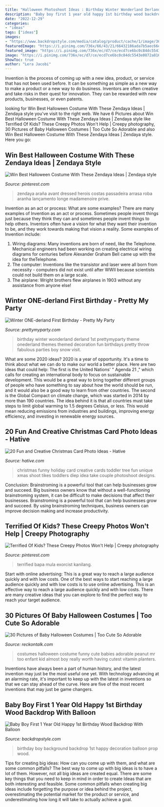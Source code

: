 ```yaml
---
title: "Halloween Photoshoot Ideas : Birthday Winter Wonderland Derland 1st Prettymyparty Theme Onederland Themes Themed Decoration Fun Birthdays Pretty Throw Fabulous Parties Boy Snow Visit"
description: "Baby boy first 1 year old happy 1st birthday wood backdrop with balloon"
date: "2022-12-29"
categories:
- "ideas"
tags: ["ideas"]
images:
- "https://www.backdropstyle.com/media/catalog/product/cache/1/image/363x/040ec09b1e35df139433887a97daa66f/k/-/k-12993.jpg"
featuredImage: "https://i.pinimg.com/736x/66/43/21/66432186ada7b5aec66e1e4311a0a6a8.jpg"
featured_image: "https://i.pinimg.com/736x/ec/d7/ce/ecd7ce6bc0c84dc5543e0872a8162af0--creepy-photos-creepy-things.jpg"
image: "https://i.pinimg.com/736x/ec/d7/ce/ecd7ce6bc0c84dc5543e0872a8162af0--creepy-photos-creepy-things.jpg"
ShowToc: true
author: "Lera Jacobi"
---
```



Invention is the process of coming up with a new idea, product, or service that has not been used before. It can be something as simple as a new way to make a product or a new way to do business. Inventors are often creative and take risks in their quest for innovation. They can be rewarded with new products, businesses, or even patents.

	

		
looking for Win Best Halloween Costume With These Zendaya Ideas | Zendaya style you've visit to the right web. We have 6 Pictures about Win Best Halloween Costume With These Zendaya Ideas | Zendaya style like Terrified Of Kids? These Creepy Photos Won&#039;t Help | Creepy photography, 30 Pictures of Baby Halloween Costumes | Too Cute So Adorable and also Win Best Halloween Costume With These Zendaya Ideas | Zendaya style. Here you go:
		
    
## Win Best Halloween Costume With These Zendaya Ideas | Zendaya Style

<img loading=lazy src="https://i.pinimg.com/736x/66/43/21/66432186ada7b5aec66e1e4311a0a6a8.jpg" onerror="this.onerror=null;this.src='https://tse3.mm.bing.net/th?id=OIP.VuW4tUuVWYObxoE1OJYjMAHaK5&amp;pid=15.1';" alt="Win Best Halloween Costume With These Zendaya Ideas | Zendaya style">

_Source: pinterest.com_

>zendaya araña avant dressed herois costas passadeira arrasa roba aranha lançamento longe madamenoire prive. 

	

Invention as an act or process: What are some examples?
There are many examples of Invention as an act or process. Sometimes people invent things just because they think they can and sometimes people invent things to help others. Inventors often have a vision for what they want their invention to be, and they work towards making that vision a reality. Some examples of Invention include: 
1) Wiring diagrams: Many inventions are born of need, like the Telephone. Mechanical engineers had been working on creating electrical wiring diagrams for centuries before Alexander Graham Bell came up with the idea for theTelephone.
2) The computer: Inventions like the transistor and laser were all born from necessity - computers did not exist until after WWII because scientists could not build them on a large scale.
3) The airplane: Wright brothers flew airplanes in 1903 without any assistance from anyone else!

    
## Winter ONE-derland First Birthday - Pretty My Party

<img loading=lazy src="http://www.prettymyparty.com/wp-content/uploads/2015/03/winter-wonderland-first-birthday-ideas.jpg" onerror="this.onerror=null;this.src='https://tse2.mm.bing.net/th?id=OIP.z6JmYT2V2Q1asUK5dO_AowHaKl&amp;pid=15.1';" alt="Winter ONE-derland First Birthday - Pretty My Party">

_Source: prettymyparty.com_

>birthday winter wonderland derland 1st prettymyparty theme onederland themes themed decoration fun birthdays pretty throw fabulous parties boy snow visit. 

	

What are some 2020 ideas?
2020 is a year of opportunity. It's a time to think about what we can do to make our world a better place. Here are two ideas that could help: 
The first is the United Nations' " Agenda 21 ," which calls for creating an international body to focus on sustainable development. This would be a great way to bring together different groups of people who have something to say about how the world should be run, and it would also be a good way to learn from other countries. 
The second is the Global Compact on climate change, which was started in 2014 by more than 190 countries. The idea behind it is that all countries must take steps to limit global warming to 1.5 degrees Celsius, or less. This would mean reducing emissions from industries and buildings, improving energy efficiency, and investing in renewable energy sources.

    
## 20 Fun And Creative Christmas Card Photo Ideas - Hative

<img loading=lazy src="https://hative.com/wp-content/uploads/2014/11/christmas-card-photo-ideas/19-christmas-card-photo-ideas.jpg" onerror="this.onerror=null;this.src='https://tse1.mm.bing.net/th?id=OIP.oRaY5QY4AGzTNCpJzST8AQHaKD&amp;pid=15.1';" alt="20 Fun and Creative Christmas Card Photo Ideas - Hative">

_Source: hative.com_

>christmas funny holiday card creative cards toddler tree fun unique xmas shoot tikes toddlers diep idea take couple photoshoot designs. 

	

Conclusion: Brainstroming is a powerful tool that can help businesses grow and succeed.
Big business owners know that without a well-functioning brainstroming system, it can be difficult to make decisions that affect their businesses. Brainstroming is a powerful tool that can help businesses grow and succeed. By using brainstroming techniques, business owners can improve decision making and increase productivity.

    
## Terrified Of Kids? These Creepy Photos Won&#039;t Help | Creepy Photography

<img loading=lazy src="https://i.pinimg.com/736x/ec/d7/ce/ecd7ce6bc0c84dc5543e0872a8162af0--creepy-photos-creepy-things.jpg" onerror="this.onerror=null;this.src='https://tse3.mm.bing.net/th?id=OIP.JRHhBB6tS51wMXfeQ3t1nwHaE7&amp;pid=15.1';" alt="Terrified Of Kids? These Creepy Photos Won&#039;t Help | Creepy photography">

_Source: pinterest.com_

>terrified bapa mula exorcist kanilang. 

	

Start with online advertising: This is a great way to reach a large audience quickly and with low costs.
One of the best ways to start reaching a large audience quickly and with low costs is to use online advertising. This is an effective way to reach a large audience quickly and with low costs. There are many creative ideas that you can explore to find the perfect way to reach your target audience.

    
## 30 Pictures Of Baby Halloween Costumes | Too Cute So Adorable

<img loading=lazy src="https://www.reckontalk.com/wp-content/uploads/2014/10/30-Pictures-of-Baby-Halloween-Costumes-Too-Cute-So-Adorable-2.jpeg" onerror="this.onerror=null;this.src='https://tse4.mm.bing.net/th?id=OIP.nomp-mlfg6NXSDts1ieyVgHaJ4&amp;pid=15.1';" alt="30 Pictures of Baby Halloween Costumes | Too Cute So Adorable">

_Source: reckontalk.com_

>costumes halloween costume funny cute babies adorable peanut mr too enfant kid almost boy really worth having cutest vitamin planters. 

	

Inventions have always been a part of human history, and the latest invention may just be the most useful one yet. With technology advancing at an alarming rate, it's important to keep up with the latest in inventions so that we can stay ahead of the curve. Here are five of the most recent inventions that may just be game changers.

    
## Baby Boy First 1 Year Old Happy 1st Birthday Wood Backdrop With Balloon

<img loading=lazy src="https://www.backdropstyle.com/media/catalog/product/cache/1/image/363x/040ec09b1e35df139433887a97daa66f/k/-/k-12993.jpg" onerror="this.onerror=null;this.src='https://tse3.mm.bing.net/th?id=OIP.jpLsJut4h9bvoh91boqH2AAAAA&amp;pid=15.1';" alt="Baby Boy First 1 Year Old Happy 1st Birthday Wood Backdrop With Balloon">

_Source: backdropstyle.com_

>birthday boy background backdrop 1st happy decoration balloon prop wood. 

	

Tips for creating big ideas: How can you come up with them, and what are some common pitfalls?
The best way to come up with big ideas is to have a lot of them. However, not all big ideas are created equal. There are some key things that you need to keep in mind in order to create Ideas that are both interesting and feasible. Some common pitfalls when creating big ideas include forgetting the purpose or idea behind the project, overestimating the potential market for the product or service, and underestimating how long it will take to actually achieve a goal.

